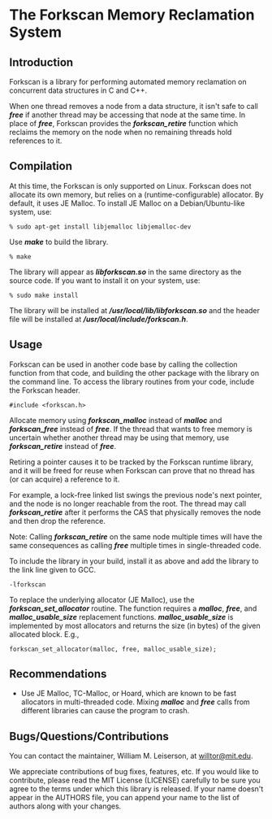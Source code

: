 # The Forkscan Memory Reclamation System

## Introduction

Forkscan is a library for performing automated memory reclamation on concurrent data structures in C and C++.

When one thread removes a node from a data structure, it isn't safe to call ***free*** if another thread may be accessing that node at the same time.  In place of ***free***, Forkscan provides the ***forkscan_retire*** function which reclaims the memory on the node when no remaining threads hold references to it.

## Compilation

At this time, the Forkscan is only supported on Linux.  Forkscan does not allocate its own memory, but relies on a (runtime-configurable) allocator.  By default, it uses JE Malloc.  To install JE Malloc on a Debian/Ubuntu-like system, use:

```
% sudo apt-get install libjemalloc libjemalloc-dev
```

Use ***make*** to build the library.

```
% make
```

The library will appear as ***libforkscan.so*** in the same directory as the source code.  If you want to install it on your system, use:

```
% sudo make install
```

The library will be installed at ***/usr/local/lib/libforkscan.so*** and the header file will be installed at ***/usr/local/include/forkscan.h***.

## Usage

Forkscan can be used in another code base by calling the collection function from that code, and building the other package with the library on the command line.  To access the library routines from your code, include the Forkscan header.

```
#include <forkscan.h>
```

Allocate memory using ***forkscan_malloc*** instead of ***malloc*** and ***forkscan_free*** instead of ***free***.  If the thread that wants to free memory is uncertain whether another thread may be using that memory, use ***forkscan_retire*** instead of ***free***.

Retiring a pointer causes it to be tracked by the Forkscan runtime library, and it will be freed for reuse when Forkscan can prove that no thread has (or can acquire) a reference to it.

For example, a lock-free linked list swings the previous node's next pointer, and the node is no longer reachable from the root.  The thread may call ***forkscan_retire*** after it performs the CAS that physically removes the node and then drop the reference.

Note: Calling ***forkscan_retire*** on the same node multiple times will have the same consequences as calling ***free*** multiple times in single-threaded code.

To include the library in your build, install it as above and add the library to the link line given to GCC.

```
-lforkscan
```

To replace the underlying allocator (JE Malloc), use the ***forkscan_set_allocator*** routine.  The function requires a ***malloc***, ***free***, and ***malloc_usable_size*** replacement functions.  ***malloc_usable_size*** is implemented by most allocators and returns the size (in bytes) of the given allocated block.  E.g.,

```
forkscan_set_allocator(malloc, free, malloc_usable_size);
```

## Recommendations

+ Use JE Malloc, TC-Malloc, or Hoard, which are known to be fast allocators in multi-threaded code.  Mixing ***malloc*** and ***free*** calls from different libraries can cause the program to crash.

## Bugs/Questions/Contributions

You can contact the maintainer, William M. Leiserson, at willtor@mit.edu.

We appreciate contributions of bug fixes, features, etc.  If you would like to contribute, please read the MIT License (LICENSE) carefully to be sure you agree to the terms under which this library is released.  If your name doesn't appear in the AUTHORS file, you can append your name to the list of authors along with your changes.
